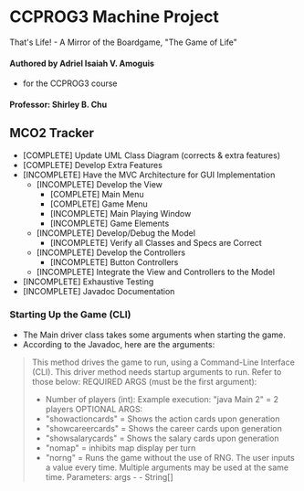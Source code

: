 # CCPROG3 Machine Project
That's Life! - A Mirror of the Boardgame, "The Game of Life"

#### Authored by Adriel Isaiah V. Amoguis
- for the CCPROG3 course
#### Professor: Shirley B. Chu

## MCO2 Tracker
- [COMPLETE] Update UML Class Diagram (corrects & extra features)
- [COMPLETE] Develop Extra Features
- [INCOMPLETE] Have the MVC Architecture for GUI Implementation
    - [INCOMPLETE] Develop the View
        - [COMPLETE] Main Menu
        - [COMPLETE] Game Menu
        - [INCOMPLETE] Main Playing Window
        - [INCOMPLETE] Game Elements
    - [INCOMPLETE] Develop/Debug the Model
        - [INCOMPLETE] Verify all Classes and Specs are Correct
    - [INCOMPLETE] Develop the Controllers
        - [INCOMPLETE] Button Controllers
    - [INCOMPLETE] Integrate the View and Controllers to the Model
- [INCOMPLETE] Exhaustive Testing
- [INCOMPLETE] Javadoc Documentation

### Starting Up the Game (CLI)
- The Main driver class takes some arguments when starting the game.
- According to the Javadoc, here are the arguments:

>   This method drives the game to run, using a Command-Line Interface (CLI).
>   This driver method needs startup arguments to run. Refer to those below:
>   REQUIRED ARGS (must be the first argument):
>   - Number of players (int): Example execution: "java Main 2" = 2 players
>   OPTIONAL ARGS:
>    - "showactioncards" = Shows the action cards upon generation
>    - "showcareercards" = Shows the career cards upon generation
>    - "showsalarycards" = Shows the salary cards upon generation
>    - "nomap" = inhibits map display per turn
>    - "norng" = Runs the game without the use of RNG. The user inputs a value every time.
>    Multiple arguments may be used at the same time.
>    Parameters:
>    args - - String[]